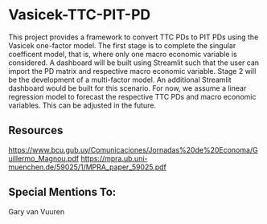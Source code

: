 # Vasicek-TTC-PIT-PD

This project provides a framework to convert TTC PDs to PIT PDs using the Vasicek one-factor model. The first stage is to complete the singular coefficent model, that is, where only one macro economic variable is considered. A dashboard will be built using Streamlit such that the user can import the PD matrix and respective macro economic variable. Stage 2 will be the development of a multi-factor model. An additional Streamlit dashboard would be built for this scenario. For now, we assume a linear regression model to forecast the respective TTC PDs and macro economic variables. This can be adjusted in the future.

## Resources
https://www.bcu.gub.uy/Comunicaciones/Jornadas%20de%20Economa/Guillermo_Magnou.pdf
https://mpra.ub.uni-muenchen.de/59025/1/MPRA_paper_59025.pdf

## Special Mentions To:
Gary van Vuuren
